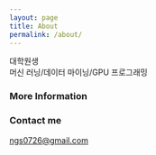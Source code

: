 ```yaml
---
layout: page
title: About
permalink: /about/
---
```


대학원생  
머신 러닝/데이터 마이닝/GPU 프로그래밍
### More Information

### Contact me

[ngs0726@gmail.com](mailto:ngs0726@gmail.com)

